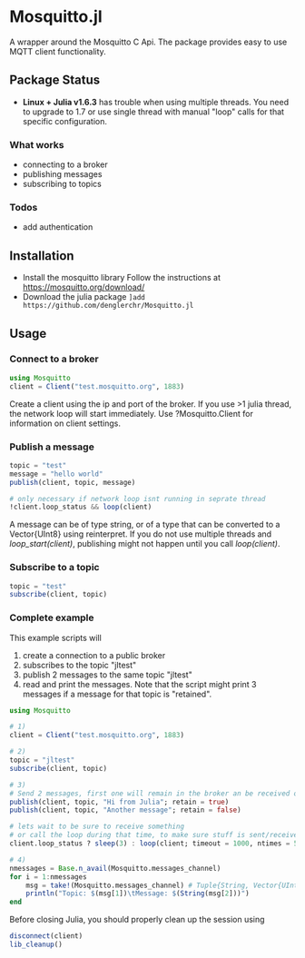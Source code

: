 # Mosquitto.jl

A wrapper around the Mosquitto C Api. The package provides easy to use MQTT client functionality.

## Package Status
* **Linux + Julia v1.6.3** has trouble when using multiple threads. You need to upgrade to 1.7 or use single thread with manual "loop" calls for that specific configuration.

### What works
* connecting to a broker
* publishing messages
* subscribing to topics

### Todos
* add authentication

## Installation
* Install the mosquitto library
Follow the instructions at https://mosquitto.org/download/
* Download the julia package
`]add https://github.com/denglerchr/Mosquitto.jl`

## Usage

### Connect to a broker

```julia
using Mosquitto
client = Client("test.mosquitto.org", 1883)
```

Create a client using the ip and port of the broker. If you use >1 julia thread, the network loop will start immediately.
Use ?Mosquitto.Client for information on client settings.

### Publish a message
```julia
topic = "test"
message = "hello world"
publish(client, topic, message)

# only necessary if network loop isnt running in seprate thread
!client.loop_status && loop(client)
```

A message can be of type string, or of a type that can be converted to a Vector{UInt8} using reinterpret. If you do not use multiple threads and *loop_start(client)*, publishing might not happen until you call *loop(client)*.

### Subscribe to a topic
```julia
topic = "test"
subscribe(client, topic)
```

### Complete example

This example scripts will
1) create a connection to a public broker
2) subscribes to the topic "jltest"
3) publish 2 messages to the same topic "jltest"
4) read and print the messages.
Note that the script might print 3 messages if a message for that topic is "retained".

```julia
using Mosquitto

# 1)
client = Client("test.mosquitto.org", 1883)

# 2)
topic = "jltest"
subscribe(client, topic)

# 3)
# Send 2 messages, first one will remain in the broker an be received on new connect
publish(client, topic, "Hi from Julia"; retain = true)
publish(client, topic, "Another message"; retain = false)

# lets wait to be sure to receive something
# or call the loop during that time, to make sure stuff is sent/received
client.loop_status ? sleep(3) : loop(client; timeout = 1000, ntimes = 5)

# 4)
nmessages = Base.n_avail(Mosquitto.messages_channel)
for i = 1:nmessages
    msg = take!(Mosquitto.messages_channel) # Tuple{String, Vector{UInt8})
    println("Topic: $(msg[1])\tMessage: $(String(msg[2]))")
end
```

Before closing Julia, you should properly clean up the session using
```julia
disconnect(client)
lib_cleanup()
```
